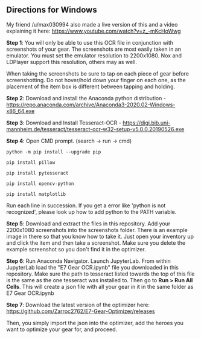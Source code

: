 ## Directions for Windows

My friend /u/max030994 also made a live version of this and a video explaining it here: https://www.youtube.com/watch?v=z_-mKcHoWwg

**Step 1**: You will only be able to use this OCR file in conjunction with screenshots of your gear. The screenshots are most easily taken in an emulator. You must set the emulator resolution to 2200x1080. Nox and LDPlayer support this resolution, others may as well.

When taking the screenshots be sure to tap on each piece of gear before screenshotting. Do not hover/hold down your finger on each one, as the placement of the item box is different between tapping and holding.

**Step 2**: Download and install the Anaconda python distribution - https://repo.anaconda.com/archive/Anaconda3-2020.02-Windows-x86_64.exe

**Step 3**: Download and Install Tesseract-OCR - https://digi.bib.uni-mannheim.de/tesseract/tesseract-ocr-w32-setup-v5.0.0.20190526.exe

**Step 4**: Open CMD prompt. (search -> run -> cmd)

``python -m pip install --upgrade pip``

``pip install pillow``

``pip install pytesseract``

``pip install opencv-python``

``pip install matplotlib``

Run each line in succession. If you get a error like 'python is not recognized', please look up how to add python to the PATH variable.

**Step 5**: Download and extract the files in this repository. Add your 2200x1080 screenshots into the screenshots folder. There is an example image in there so that you know how to take it. Just open your inventory up and click the item and then take a screenshot. Make sure you delete the example screenshot so you don't find it in the optimizer.

**Step 6**: Run Anaconda Navigator. Launch JupyterLab. From within JupyterLab load the "E7 Gear OCR.ipynb" file you downloaded in this repository. Make sure the path to tesseract listed towards the top of this file is the same as the one tesseract was installed to. Then go to **Run > Run All Cells**. This will create a json file with all your gear in it in the same folder as E7 Gear OCR.ipynb

**Step 7**: Download the latest version of the optimizer here: https://github.com/Zarroc2762/E7-Gear-Optimizer/releases

Then, you simply import the json into the optimizer, add the heroes you want to optimize your gear for, and proceed.
